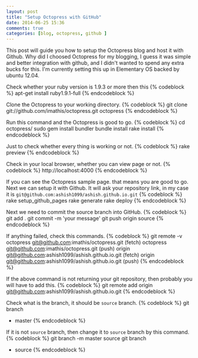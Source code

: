 ```yaml
---
layout: post
title: "Setup Octopress with GitHub"
date: 2014-06-25 15:36
comments: true
categories: [blog, octopress, github ]
---
```

This post will guide you how to setup the Octopress blog and host it with Github.
Why did I choosed Octopress for my blogging, I guess it was simple and better integration with github, and I didn't wanted to spend any extra bucks for this.
I'm currently setting this up in Elementary OS backed by ubuntu 12.04.

Check whether your ruby version is 1.9.3 or more then this
{% codeblock %} apt-get install ruby1.9.1-full {% endcodeblock %}

Clone the Octopress to your working directory.
{% codeblock %} git clone git://github.com/imathis/octopress.git octopress {% endcodeblock %}

<!-- more -->
Run this command and the Octopress is good to go.
{% codeblock %}
cd octopress/
sudo gem install bundler
bundle install
rake install
{% endcodeblock %}

Just to check whether every thing is working or not.
{% codeblock %} rake preview {% endcodeblock %}

Check in your local browser, whether you can view page or not.
{% codeblock %} http://localhost:4000 {% endcodeblock %}

If you can see the Octopress sample page. that means you are good to go. Next we can setup it with Github.
It will ask your repository link, in my case it is `git@github.com:ashish1099/ashish.github.io.git`
{% codeblock %}
rake setup_github_pages
rake generate
rake deploy
{% endcodeblock %}

Next we need to commit the source branch into GitHub.
{% codeblock %}
git add .
git commit -m 'your message'
git push origin source 
{% endcodeblock %}

If anything failed, check this commands.
{% codeblock %}
git remote -v
octopress      git@github.com:imathis/octopress.git (fetch)
octopress      git@github.com:imathis/octopress.git (push)
origin	git@github.com:ashish1099/ashish.github.io.git (fetch)
origin	git@github.com:ashish1099/ashish.github.io.git (push)
{% endcodeblock %}

If the above command is not returning your git repository, then probably you will have to add this.
{% codeblock %}
git remote add origin git@github.com:ashish1099/ashish.github.io.git
{% endcodeblock %}

Check what is the branch, it should be `source` branch.
{% codeblock %}
git branch
* master
{% endcodeblock %}

If it is not `source` branch, then change it to `source` branch by this command.
{% codeblock %}
git branch -m master source
git branch
* source
{% endcodeblock %}
